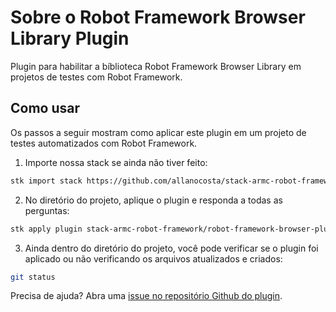 # Sobre o Robot Framework Browser Library Plugin

Plugin para habilitar a bíblioteca Robot Framework Browser Library em projetos de testes com Robot Framework.

## Como usar

Os passos a seguir mostram como aplicar este plugin em um projeto de testes automatizados com Robot Framework.

1. Importe nossa stack se ainda não tiver feito:
```sh
stk import stack https://github.com/allanocosta/stack-armc-robot-framework
```

2. No diretório do projeto, aplique o plugin e responda a todas as perguntas:
```sh
stk apply plugin stack-armc-robot-framework/robot-framework-browser-plugin
```

3. Ainda dentro do diretório do projeto, você pode verificar se o plugin foi aplicado ou não verificando os arquivos atualizados e criados:
```sh
git status
```

Precisa de ajuda? Abra uma [issue no repositório Github do plugin][RobotFrameworkBrowserLibraryPlugin].

[RobotFrameworkBrowserLibraryPlugin]: https://github.com/allanocosta/robot-framework-browser-plugin
